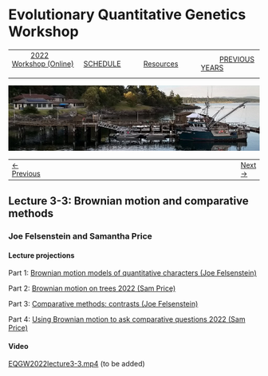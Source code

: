 
# Evolutionary Quantitative Genetics Workshop #

|        |        |        |    |
|--------|---------------------------------------------|--------------------|------------------------------------------|
| &nbsp;&nbsp;&nbsp;&nbsp;&nbsp;&nbsp;&nbsp;&nbsp;&nbsp; [2022 Workshop (Online)](/index.html) &nbsp;&nbsp;&nbsp;&nbsp;&nbsp;&nbsp;&nbsp;&nbsp;&nbsp; | &nbsp;&nbsp;&nbsp;&nbsp;&nbsp;&nbsp;&nbsp;&nbsp;&nbsp;&nbsp;&nbsp;&nbsp; [SCHEDULE](schedule.html) &nbsp;&nbsp;&nbsp;&nbsp;&nbsp;&nbsp;&nbsp;&nbsp;&nbsp; | &nbsp;&nbsp;&nbsp;&nbsp;&nbsp;&nbsp;&nbsp;&nbsp;&nbsp;&nbsp;&nbsp;&nbsp; [Resources](resources.html) &nbsp;&nbsp;&nbsp;&nbsp;&nbsp;&nbsp;&nbsp;&nbsp;&nbsp; | &nbsp;&nbsp;&nbsp;&nbsp;&nbsp;&nbsp;&nbsp;&nbsp;&nbsp; [PREVIOUS YEARS](previous.html) &nbsp;&nbsp;&nbsp;&nbsp;&nbsp;&nbsp; |


<div align="left">
<img src="/media/FHLimage2018b.jpg" alt="FHL waterfront in 2018">
</div>

<table><tr><td><a href="lecture3-2.html">&larr; Previous</a></td><td width="772">&nbsp;</td><td> <a href="exercise3-1.html">Next &rarr;</a></td></tr></table>

  

## Lecture 3-3: Brownian motion and comparative methods ##

### Joe Felsenstein and Samantha Price ###
  
#### Lecture projections ####

Part 1:  [Brownian motion models of quantitative characters (Joe Felsenstein)](https://drive.google.com/file/d/16Ry1jZr7fBxV6WL6-rwFwTNOu-_8svO5/view?usp=sharing)

Part 2:  [Brownian motion on trees 2022 (Sam Price)](https://drive.google.com/file/d/1ZPC-wHf41Eamkc4BvJ1IsjngMGTJpDaW/view?usp=sharing)

Part 3: [Comparative methods: contrasts (Joe Felsenstein)](https://drive.google.com/file/d/13VKhc-95W2BH0jME4dtPIgwVYzXH9UEf/view?usp=sharing)

Part 4: [Using Brownian motion to ask comparative questions 2022 (Sam Price)](https://drive.google.com/file/d/1yWr3FXubqa9GWQeyDj8Kn-KPR8lAM9hY/view?usp=sharing)

#### Video ####

[EQGW2022lecture3-3.mp4]() (to be added)






